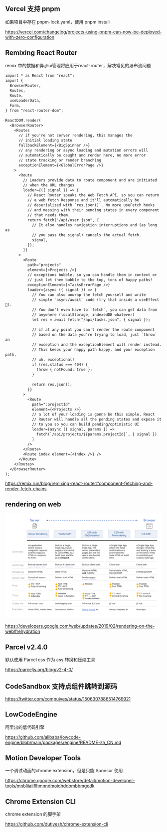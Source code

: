 ## Vercel 支持 pnpm
如果项目中存在 pnpm-lock.yaml，使用 pnpm install

https://vercel.com/changelog/projects-using-pnpm-can-now-be-deployed-with-zero-configuration

## Remixing React Router

remix 中的数据和异步ui管理将应用于react-router，解决常见的瀑布流问题
```
import * as React from "react";
import {
  BrowserRouter,
  Routes,
  Route,
  useLoaderData,
  Form,
} from "react-router-dom";

ReactDOM.render(
  <BrowserRouter>
    <Routes
      // if you're not server rendering, this manages the
      // initial loading state
      fallbackElement={<BigSpinner />}
      // any rendering or async loading and mutation errors will
      // automatically be caught and render here, no more error
      // state tracking or render branching
      exceptionElement={<GlobalErrorPage />}
    >
      <Route
        // Loaders provide data to route component and are initiated
        // when the URL changes
        loader={({ signal }) => {
          // React Router speaks the Web Fetch API, so you can return
          // a web fetch Response and it'll automatically be
          // deserialized with `res.json()`. No more useFetch hooks
          // and messing with their pending states in every component
          // that needs them.
          return fetch("/api/user.json", {
            // It also handles navigation interruptions and (as long as
            // you pass the signal) cancels the actual fetch.
            signal,
          });
        }}
      >
        <Route
          path="projects"
          element={<Projects />}
          // exceptions bubble, so you can handle them in context or
          // just let them bubble to the top, tons of happy paths!
          exceptionElement={<TasksErrorPage />}
          loader={async ({ signal }) => {
            // You can also unwrap the fetch yourself and write
            // simple `async/await` code (try that inside a useEffect 🥺).
            // You don't even have to `fetch`, you can get data from
            // anywhere (localStorage, indexedDB whatever)
            let res = await fetch("/api/tasks.json", { signal });

            // if at any point you can't render the route component
            // based on the data you're trying to load, just `throw` an
            // exception and the exceptionElement will render instead.
            // This keeps your happy path happy, and your exception path,
            // uh, exceptional!
            if (res.status === 404) {
              throw { notFound: true };
            }

            return res.json();
          }}
        >
          <Route
            path=":projectId"
            element={<Projects />}
            // a lot of your loading is gonna be this simple, React
            // Router will handle all the pending states and expose it
            // to you so you can build pending/optimistic UI
            loader={async ({ signal, params }) =>
              fetch(`/api/projects/${params.projectId}`, { signal })
            }
          />
        </Route>
        <Route index element={<Index />} />
      </Route>
    </Routes>
  </BrowserRouter>
);
```

https://remix.run/blog/remixing-react-router#component-fetching-and-render-fetch-chains

## rendering on web

![SN7lOq](https://raw.githubusercontent.com/myNameIsDu/images/main/uPic/SN7lOq.png)

https://developers.google.com/web/updates/2019/02/rendering-on-the-web#rehydration

## Parcel v2.4.0
默认使用 Parcel css 作为 css 转换和压缩工具

https://parceljs.org/blog/v2-4-0/

## CodeSandbox 支持点组件跳转到源码
https://twitter.com/compuives/status/1506307886514769921

## LowCodeEngine
阿里出的低代码引擎

https://github.com/alibaba/lowcode-engine/blob/main/packages/engine/README-zh_CN.md

## Motion Developer Tools
一个调试动画的chrome extension，但是只能 Sponsor 使用

https://chrome.google.com/webstore/detail/motion-developer-tools/mnbliiaiiflhmnndmoidhddombbmgcdk

## Chrome Extension CLI

chrome extension 的脚手架

https://github.com/dutiyesh/chrome-extension-cli